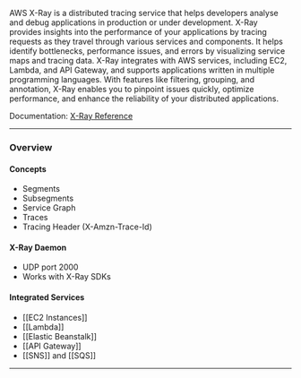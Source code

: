 AWS X-Ray is a distributed tracing service that helps developers analyse and debug applications in production or under development. X-Ray provides insights into the performance of your applications by tracing requests as they travel through various services and components. It helps identify bottlenecks, performance issues, and errors by visualizing service maps and tracing data. X-Ray integrates with AWS services, including EC2, Lambda, and API Gateway, and supports applications written in multiple programming languages. With features like filtering, grouping, and annotation, X-Ray enables you to pinpoint issues quickly, optimize performance, and enhance the reliability of your distributed applications.

Documentation: [X-Ray Reference](https://aws.amazon.com/xray/)
___
### Overview
#### Concepts
- Segments
- Subsegments
- Service Graph
- Traces
- Tracing Header (X-Amzn-Trace-Id)
#### X-Ray Daemon
- UDP port 2000
- Works with X-Ray SDKs
#### Integrated Services
- [[EC2 Instances]]
- [[Lambda]]
- [[Elastic Beanstalk]]
- [[API Gateway]]
- [[SNS]] and [[SQS]]

___